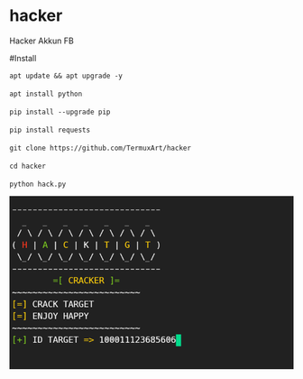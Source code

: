 # hacker

Hacker Akkun FB

#Install

```
apt update && apt upgrade -y

apt install python

pip install --upgrade pip

pip install requests

git clone https://github.com/TermuxArt/hacker

cd hacker

python hack.py

```

<img src="hack.png">
